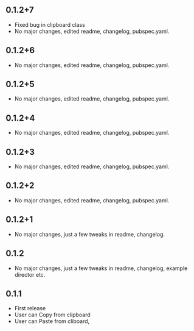 ## 0.1.2+7

* Fixed bug in clipboard class
* No major changes, edited readme, changelog, pubspec.yaml.

## 0.1.2+6

* No major changes, edited readme, changelog, pubspec.yaml.

## 0.1.2+5

* No major changes, edited readme, changelog, pubspec.yaml.

## 0.1.2+4

* No major changes, edited readme, changelog, pubspec.yaml.

## 0.1.2+3

* No major changes, edited readme, changelog, pubspec.yaml.

## 0.1.2+2

* No major changes, edited readme, changelog, pubspec.yaml.

## 0.1.2+1

* No major changes, just a few tweaks in readme, changelog.


## 0.1.2

* No major changes, just a few tweaks in readme, changelog, example director etc.

## 0.1.1

* First release
* User can Copy from clipboard
* User can Paste from cliboard,